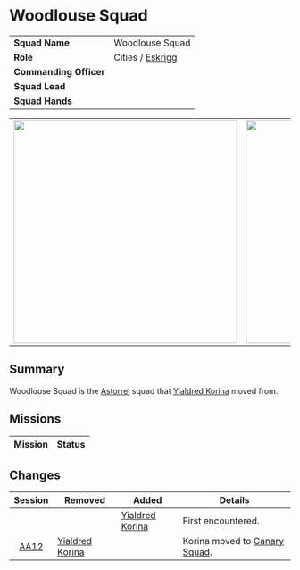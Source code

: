 # Woodlouse Squad

|||
| --- | --- |
| **Squad Name** | Woodlouse Squad | squad.2
| **Role** | Cities / [Eskrigg](../../../places/cities/eskrigg.md) |
| **Commanding Officer** | |
| **Squad Lead** | |
| **Squad Hands** | |

|||||
|:---:|:---:|:---:|:---:|
| <img src="https://raw.githubusercontent.com/jesskelsall/astarus-images/main/characters/portraits/imageid.png" height="400" /> | <img src="https://raw.githubusercontent.com/jesskelsall/astarus-images/main/characters/portraits/imageid.png" height="400" /> | <img src="https://raw.githubusercontent.com/jesskelsall/astarus-images/main/characters/portraits/imageid.png" height="400" /> | <img src="https://raw.githubusercontent.com/jesskelsall/astarus-images/main/characters/portraits/imageid.png" height="400" /> |

## Summary

Woodlouse Squad is the [Astorrel](../astorrel.md) squad that [Yialdred Korina](../../../characters/yialdred-korina.md) moved from.

## Missions

| Mission | Status |
| --- | --- |

## Changes

| Session | Removed | Added | Details |
|:---:| --- | --- | --- |
||| [Yialdred Korina](../../../characters/yialdred-korina.md) | First encountered. |
| [AA12](../../../sessions/completed/AA12.md) | [Yialdred Korina](../../../characters/yialdred-korina.md) || Korina moved to [Canary Squad](canary-squad.md). |
